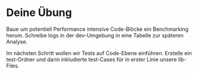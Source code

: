 # Deine Übung

Baue um potentiell Performance intensive Code-Blöcke ein Benchmarking herum. Schreibe logs in der dev-Umgebung in eine Tabelle zur späteren Analyse.

Im nächsten Schritt wollen wir Tests auf Code-Ebene einführen. Erstelle ein test-Ordner und darin inkludierte test-Cases für in erster Linie unsere lib-Files.